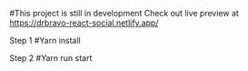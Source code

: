 #This project is still in development
Check out live preview at
https://drbravo-react-social.netlify.app/

Step 1
#Yarn install

Step 2
#Yarn run start
